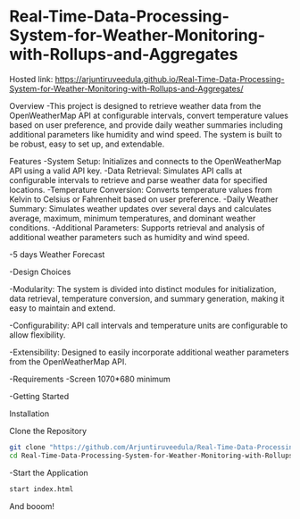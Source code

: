 ﻿# Real-Time-Data-Processing-System-for-Weather-Monitoring-with-Rollups-and-Aggregates


Hosted link: https://arjuntiruveedula.github.io/Real-Time-Data-Processing-System-for-Weather-Monitoring-with-Rollups-and-Aggregates/

Overview
-This project is designed to retrieve weather data from the OpenWeatherMap API at configurable intervals, convert temperature values based on user preference, and provide daily weather summaries including additional parameters like humidity and wind speed. The system is built to be robust, easy to set up, and extendable.

Features
-System Setup:
Initializes and connects to the OpenWeatherMap API using a valid API key.
-Data Retrieval:
Simulates API calls at configurable intervals to retrieve and parse weather data for specified locations.
-Temperature Conversion:
Converts temperature values from Kelvin to Celsius or Fahrenheit based on user preference.
-Daily Weather Summary:
Simulates weather updates over several days and calculates average, maximum, minimum temperatures, and dominant weather conditions.
-Additional Parameters: 
Supports retrieval and analysis of additional weather parameters such as humidity and wind speed.

-5 days Weather Forecast

-Design Choices

-Modularity:
The system is divided into distinct modules for initialization, data retrieval, temperature conversion, and summary generation, making it easy to maintain and extend.

-Configurability: 
API call intervals and temperature units are configurable to allow flexibility.

-Extensibility: 
Designed to easily incorporate additional weather parameters from the OpenWeatherMap API.

-Requirements
-Screen 1070*680 minimum

-Getting Started

Installation

Clone the Repository
```bash
git clone "https://github.com/Arjuntiruveedula/Real-Time-Data-Processing-System-for-Weather-Monitoring-with-Rollups-and-Aggregates.git"
cd Real-Time-Data-Processing-System-for-Weather-Monitoring-with-Rollups-and-Aggregates
```

-Start the Application 

```bash
start index.html
```
And booom!
